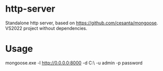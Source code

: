 # http-server
Standalone http server, based on https://github.com/cesanta/mongoose. VS2022 project without dependencies.

# Usage
mongoose.exe -l http://0.0.0.0:8000 -d C:\ -u admin -p password
